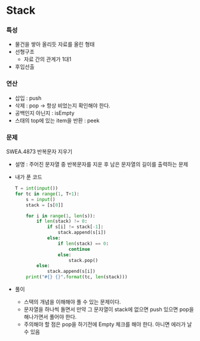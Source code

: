 # Stack

### 특성

- 물건을 쌓아 올리듯 자료를 올린 형태
- 선형구조
  - 자료 간의 관계가 1대1
- 후입선출



### 연산

- 삽입 : push
- 삭제 : pop -> 항상 비었는지 확인해야 한다.
- 공백인지 아닌지 : isEmpty
- 스태의 top에 있는 item을 반환 : peek



### 문제

SWEA.4873 반복문자 지우기

- 설명 : 주어진 문자열 중 반복문자를 지운 후 남은 문자열의 길이를 출력하는 문제

- 내가 푼 코드

  ```python
  T = int(input())
  for tc in range(1, T+1):
      s = input()
      stack = [s[0]]
  
      for i in range(1, len(s)):
          if len(stack) != 0:
              if s[i] != stack[-1]:
                  stack.append(s[i])
              else:
                  if len(stack) == 0:
                      continue
                  else:
                      stack.pop()
          else:
              stack.append(s[i])
      print("#{} {}".format(tc, len(stack)))
  ```

- 풀이

  - 스택의 개념을 이해해야 풀 수 있는 문제이다.
  - 문자열을 하나씩 돌면서 만약 그 문자열이 stack에 없으면 push 있으면 pop을 해나가면서 풀어야 한다.
  - 주의해야 할 점은 pop을 하기전에 Empty 체크를 해야 한다. 아니면 에러가 날 수 있음